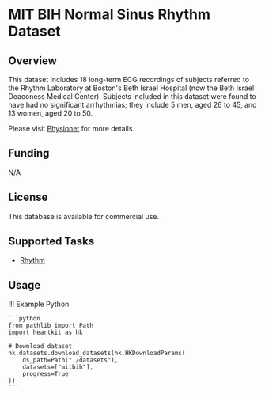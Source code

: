 # MIT BIH Normal Sinus Rhythm Dataset

## <span class="sk-h2-span">Overview</span>

This dataset includes 18 long-term ECG recordings of subjects referred to the Rhythm Laboratory at Boston's Beth Israel Hospital (now the Beth Israel Deaconess Medical Center). Subjects included in this dataset were found to have had no significant arrhythmias; they include 5 men, aged 26 to 45, and 13 women, aged 20 to 50.

Please visit [Physionet](https://doi.org/10.13026/C2NK5R) for more details.

## <span class="sk-h2-span">Funding</span>

N/A

## <span class="sk-h2-span">License</span>

This database is available for commercial use.

## <span class="sk-h2-span">Supported Tasks</span>

* [Rhythm](../tasks/rhythm.md)


## <span class="sk-h2-span">Usage</span>

!!! Example Python

    ```python
    from pathlib import Path
    import heartkit as hk

    # Download dataset
    hk.datasets.download_datasets(hk.HKDownloadParams(
        ds_path=Path("./datasets"),
        datasets=["mitbih"],
        progress=True
    ))
    ```

